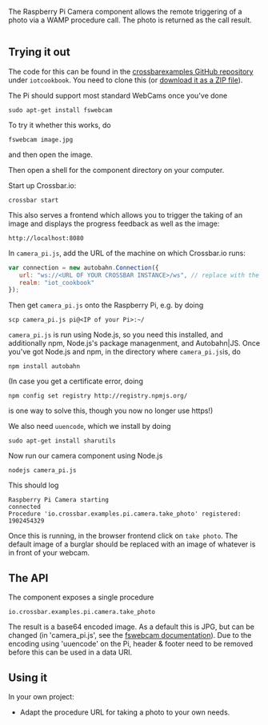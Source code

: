 The Raspberry Pi Camera component allows the remote triggering of a photo via a WAMP procedure call. The photo is returned as the call result. 

<div class="topimage_container">
   <img class="topimage" src="../../static/img/iotcookbook/camera_raspberry_pi.jpg" alt="">   
</div>

## Trying it out

The code for this can be found in the [crossbarexamples GitHub repository](https://github.com/crossbario/crossbarexamples) under `iotcookbook`. You need to clone this (or [download it as a ZIP file](https://github.com/crossbario/crossbarexamples/archive/master.zip)).

The Pi should support most standard WebCams once you've done

```shell
sudo apt-get install fswebcam
```

To try it whether this works, do

```shell
fswebcam image.jpg
```

and then open the image.

Then open a shell for the component directory on your computer. 

Start up Crossbar.io:

```shell
crossbar start
```

This also serves a frontend which allows you to trigger the taking of an image and displays the progress feedback as well as the image:

```
http://localhost:8080
```

In `camera_pi.js`, add the URL of the machine on which Crossbar.io runs:

```javascript
var connection = new autobahn.Connection({
   url: "ws://<URL OF YOUR CROSSBAR INSTANCE>/ws", // replace with the url of your crossbar instance
   realm: "iot_cookbook"
});
```

Then get `camera_pi.js` onto the Raspberry Pi, e.g. by doing

```console
scp camera_pi.js pi@<IP of your Pi>:~/
```

`camera_pi.js` is run using Node.js, so you need this installed, and additionally npm, Node.js's package managenment, and Autobahn|JS. Once you've got Node.js and npm, in the directory where `camera_pi.js`is, do

```shell
npm install autobahn
```

(In case you get a certificate error, doing 
```shell
npm config set registry http://registry.npmjs.org/
```
is one way to solve this, though you now no longer use https!)

We also need `uuencode`, which we install by doing

```shell
sudo apt-get install sharutils
```

Now run our camera component using Node.js

```shell
nodejs camera_pi.js
```

This should log

```shell
Raspberry Pi Camera starting
connected
Procedure 'io.crossbar.examples.pi.camera.take_photo' registered: 1902454329
```

Once this is running, in the browser frontend click on `take photo`. The default image of a burglar should be replaced with an image of whatever is in front of your webcam.

## The API

The component exposes a single procedure

```
io.crossbar.examples.pi.camera.take_photo
```

The result is a base64 encoded image. As a default this is JPG, but can be changed (in 'camera_pi.js', see the [fswebcam documentation](http://manpages.ubuntu.com/manpages/lucid/man1/fswebcam.1.html)). Due to the encoding using 'uuencode' on the Pi, header & footer need to be removed before this can be used in a data URI.

## Using it

In your own project:


* Adapt the procedure URL for taking a photo to your own needs. 

